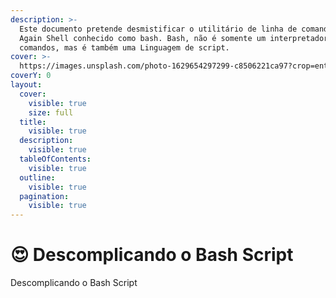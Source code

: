 ```yaml
---
description: >-
  Este documento pretende desmistificar o utilitário de linha de comando Bourn
  Again Shell conhecido como bash. Bash, não é somente um interpretador de
  comandos, mas é também uma Linguagem de script.
cover: >-
  https://images.unsplash.com/photo-1629654297299-c8506221ca97?crop=entropy&cs=srgb&fm=jpg&ixid=M3wxOTcwMjR8MHwxfHNlYXJjaHwxfHxiYXNofGVufDB8fHx8MTY5MDU3MDY4MXww&ixlib=rb-4.0.3&q=85
coverY: 0
layout:
  cover:
    visible: true
    size: full
  title:
    visible: true
  description:
    visible: true
  tableOfContents:
    visible: true
  outline:
    visible: true
  pagination:
    visible: true
---
```


# 😍 Descomplicando o Bash Script

Descomplicando o Bash Script
